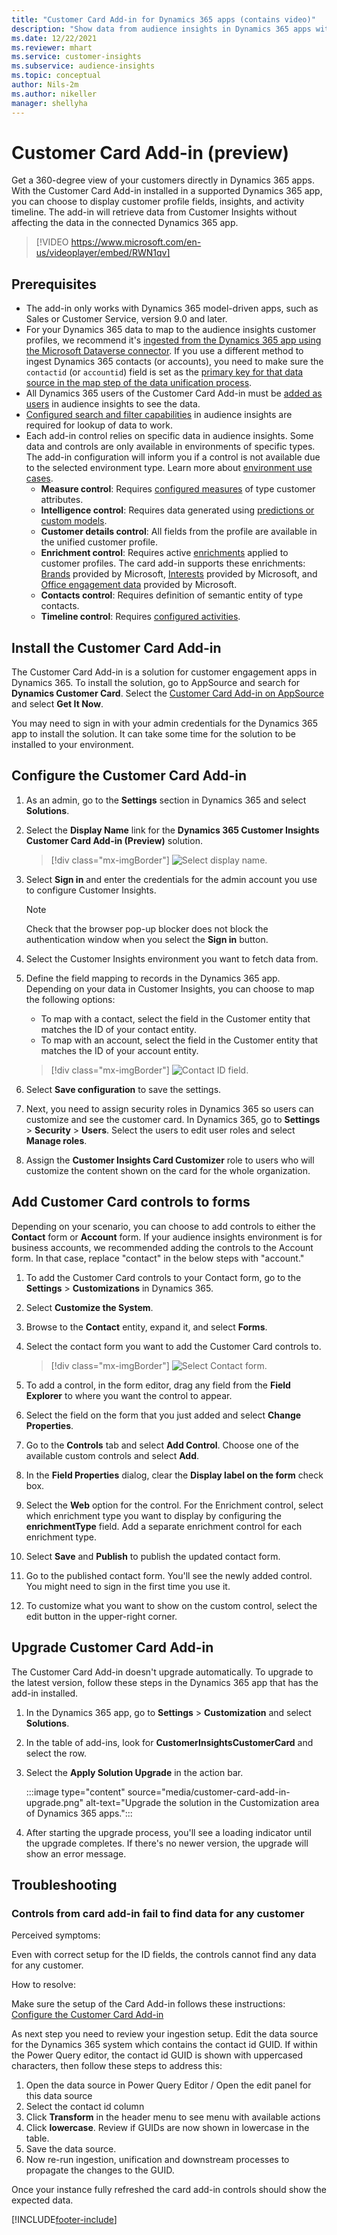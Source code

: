 ```yaml
---
title: "Customer Card Add-in for Dynamics 365 apps (contains video)"
description: "Show data from audience insights in Dynamics 365 apps with this add-in."
ms.date: 12/22/2021
ms.reviewer: mhart
ms.service: customer-insights
ms.subservice: audience-insights
ms.topic: conceptual    
author: Nils-2m
ms.author: nikeller
manager: shellyha
---
```


# Customer Card Add-in (preview)



Get a 360-degree view of your customers directly in Dynamics 365 apps. With the Customer Card Add-in installed in a supported Dynamics 365 app, you can choose to display customer profile fields, insights, and activity timeline. The add-in will retrieve data from Customer Insights without affecting the data in the connected Dynamics 365 app.

> [!VIDEO https://www.microsoft.com/en-us/videoplayer/embed/RWN1qv]

## Prerequisites

- The add-in only works with Dynamics 365 model-driven apps, such as Sales or Customer Service, version 9.0 and later.
- For your Dynamics 365 data to map to the audience insights customer profiles, we recommend it's [ingested from the Dynamics 365 app using the Microsoft Dataverse connector](connect-power-query.md). If you use a different method to ingest Dynamics 365 contacts (or accounts), you need to make sure the `contactid` (or `accountid`) field is set as the [primary key for that data source in the map step of the data unification process](map-entities.md#select-primary-key-and-semantic-type-for-attributes). 
- All Dynamics 365 users of the Customer Card Add-in must be [added as users](permissions.md) in audience insights to see the data.
- [Configured search and filter capabilities](search-filter-index.md) in audience insights are required for lookup of data to work.
- Each add-in control relies on specific data in audience insights. Some data and controls are only available in environments of specific types. The add-in configuration will inform you if a control is not available due to the selected environment type. Learn more about [environment use cases](work-with-business-accounts.md).
  - **Measure control**: Requires [configured measures](measures.md) of type customer attributes.
  - **Intelligence control**: Requires data generated using [predictions or custom models](predictions-overview.md).
  - **Customer details control**: All fields from the profile are available in the unified customer profile.
  - **Enrichment control**: Requires active [enrichments](enrichment-hub.md) applied to customer profiles. The card add-in supports these enrichments: [Brands](enrichment-microsoft.md) provided by Microsoft, [Interests](enrichment-microsoft.md) provided by Microsoft, and [Office engagement data](enrichment-office.md) provided by Microsoft.
  - **Contacts control**: Requires definition of semantic entity of type contacts.
  - **Timeline control**: Requires [configured activities](activities.md).

## Install the Customer Card Add-in

The Customer Card Add-in is a solution for customer engagement apps in Dynamics 365. To install the solution, go to AppSource and search for **Dynamics Customer Card**. Select the [Customer Card Add-in on AppSource](https://appsource.microsoft.com/product/dynamics-365/mscrm.dynamics_365_customer_insights_customer_card_addin?tab=Overview) and select **Get It Now**.

You may need to sign in with your admin credentials for the Dynamics 365 app to install the solution. It can take some time for the solution to be installed to your environment.

## Configure the Customer Card Add-in

1. As an admin, go to the **Settings** section in Dynamics 365 and select **Solutions**.

1. Select the **Display Name** link for the **Dynamics 365 Customer Insights Customer Card Add-in (Preview)** solution.

   > [!div class="mx-imgBorder"]
   > ![Select display name.](media/select-display-name.png "Select display name.")

1. Select **Sign in** and enter the credentials for the admin account you use to configure Customer Insights.

   > [!NOTE]
   > Check that the browser pop-up blocker does not block the authentication window when you select the **Sign in** button.

1. Select the Customer Insights environment you want to fetch data from.

1. Define the field mapping to records in the Dynamics 365 app. Depending on your data in Customer Insights, you can choose to map the following options:
   - To map with a contact, select the field in the Customer entity that matches the ID of your contact entity.
   - To map with an account, select the field in the Customer entity that matches the ID of your account entity.

   > [!div class="mx-imgBorder"]
   > ![Contact ID field.](media/contact-id-field.png "Contact ID field.")

1. Select **Save configuration** to save the settings.

1. Next, you need to assign security roles in Dynamics 365 so users can customize and see the customer card. In Dynamics 365, go to **Settings** > **Security** > **Users**. Select the users to edit user roles and select **Manage roles**.

1. Assign the **Customer Insights Card Customizer** role to users who will customize the content shown on the card for the whole organization.

## Add Customer Card controls to forms

Depending on your scenario, you can choose to add controls to either the **Contact** form or **Account** form. If your audience insights environment is for business accounts, we recommended adding the controls to the Account form. In that case, replace "contact" in the below steps with "account."

1. To add the Customer Card controls to your Contact form, go to the **Settings** > **Customizations** in Dynamics 365.

1. Select **Customize the System**.

1. Browse to the **Contact** entity, expand it, and select **Forms**.

1. Select the contact form you want to add the Customer Card controls to.

    > [!div class="mx-imgBorder"]
    > ![Select Contact form.](media/contact-active-forms.png "Select Contact form.")

1. To add a control, in the form editor, drag any field from the **Field Explorer** to where you want the control to appear.

1. Select the field on the form that you just added and select **Change Properties**.

1. Go to the **Controls** tab and select **Add Control**. Choose one of the available custom controls and select **Add**.

1. In the **Field Properties** dialog, clear the **Display label on the form** check box.

1. Select the **Web** option for the control. For the Enrichment control, select which enrichment type you want to display by configuring the **enrichmentType** field. Add a separate enrichment control for each enrichment type.

1. Select **Save** and **Publish** to publish the updated contact form.

1. Go to the published contact form. You'll see the newly added control. You might need to sign in the first time you use it.

1. To customize what you want to show on the custom control, select the edit button in the upper-right corner.

## Upgrade Customer Card Add-in

The Customer Card Add-in doesn't upgrade automatically. To upgrade to the latest version, follow these steps in the Dynamics 365 app that has the add-in installed.

1. In the Dynamics 365 app, go to **Settings** > **Customization** and select **Solutions**.

1. In the table of add-ins, look for **CustomerInsightsCustomerCard** and select the row.

1. Select the **Apply Solution Upgrade** in the action bar.

   :::image type="content" source="media/customer-card-add-in-upgrade.png" alt-text="Upgrade the solution in the Customization area of Dynamics 365 apps.":::

1. After starting the upgrade process, you'll see a loading indicator until the upgrade completes. If there's no newer version, the upgrade will show an error message.

## Troubleshooting

### Controls from card add-in fail to find data for any customer

Perceived symptoms:

Even with correct setup for the ID fields, the controls cannot find any data for any customer.  

How to resolve:

Make sure the setup of the Card Add-in follows these instructions: [Configure the Customer Card Add-in](https://docs.microsoft.com/en-us/dynamics365/customer-insights/audience-insights/customer-card-add-in#configure-the-customer-card-add-in) 

As next step you need to review your ingestion setup. Edit the data source for the Dynamics 365 system which contains the contact id GUID. If within the Power Query editor, the contact id GUID is shown with uppercased characters, then follow these steps to address this: 
1. Open the data source in Power Query Editor / Open the edit panel for this data source 
1. Select the contact id column 
1. Click **Transform** in the header menu to see menu with available actions 
1. Click **lowercase**. Review if GUIDs are now shown in lowercase in the table.
1. Save the data source.
1. Now re-run ingestion, unification and downstream processes to propagate the changes to the GUID. 

Once your instance fully refreshed the card add-in controls should show the expected data. 

[!INCLUDE[footer-include](../includes/footer-banner.md)]
